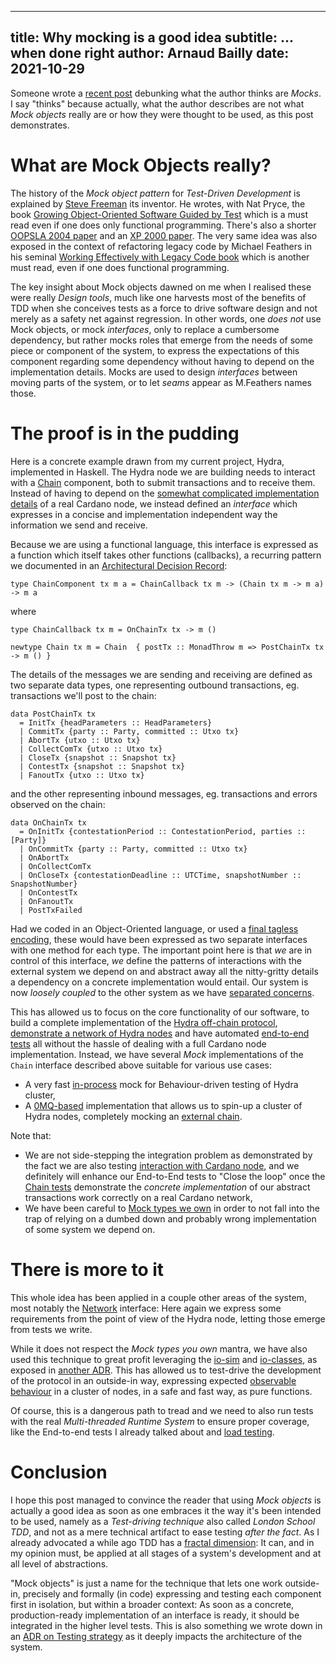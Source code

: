 ------------
title: Why mocking is a good idea
subtitle: ... when done right
author: Arnaud Bailly
date: 2021-10-29
------------

Someone wrote a [recent post](https://cs-syd.eu/posts/2021-10-22-why-mocking-is-a-bad-idea) debunking what the author thinks are _Mocks_. I say "thinks" because actually, what the author describes are not what _Mock objects_ really are or how they were thought to be used, as this post demonstrates.

# What are Mock Objects really?

The history of the _Mock object pattern_ for _Test-Driven Development_ is explained by [Steve Freeman](http://www.mockobjects.com/) its inventor. He wrotes, with Nat Pryce, the book [Growing Object-Oriented Software Guided by Test](http://www.growing-object-oriented-software.com/) which is a must read even if one does only functional programming. There's also a shorter [OOPSLA 2004 paper](http://jmock.org/oopsla2004.pdf) and an [XP 2000 paper](https://web.tecgraf.puc-rio.br/~ismael/Cursos/Cidade_MA/aulas/downloads/mockobjects.pdf). The very same idea was also exposed in the context of refactoring legacy code by Michael Feathers in his seminal [Working Effectively with Legacy Code book](https://understandlegacycode.com/blog/key-points-of-working-effectively-with-legacy-code/) which is another must read, even if one does functional programming.

The key insight about Mock objects dawned on me when I realised these were really _Design tools_, much like one harvests most of the benefits of TDD when she conceives tests as a force to drive software design and not merely as a safety net against regression. In other words, one _does not_ use Mock objects, or mock _interfaces_, only to replace a cumbersome dependency, but rather mocks roles that emerge from the needs of some piece or component of the system, to express the expectations of this component regarding some dependency without having to depend on the implementation details. Mocks are used to design _interfaces_ between moving parts of the system, or to let _seams_ appear as M.Feathers names those.

# The proof is in the pudding

Here is a concrete example drawn from my current project, Hydra, implemented in Haskell. The Hydra node we are building needs to interact with a [Chain](https://github.com/input-output-hk/hydra-poc/blob/2056b8c9ba441aebc396a4fe0f50a419d6ee7be3/hydra-node/src/Hydra/Chain.hs) component, both to submit transactions and to receive them. Instead of having to depend on the [somewhat complicated implementation details](https://github.com/input-output-hk/cardano-node) of a real Cardano node, we instead defined an _interface_ which expresses in a concise and implementation independent way the information we send and receive.

Because we are using a functional language, this interface is expressed as a function which itself takes other functions (callbacks), a recurring pattern we documented in an [Architectural Decision Record](https://github.com/input-output-hk/hydra-poc/blob/2056b8c9ba441aebc396a4fe0f50a419d6ee7be3/docs/adr/0007-with-pattern-component-interfaces.md):

```.haskell
type ChainComponent tx m a = ChainCallback tx m -> (Chain tx m -> m a) -> m a
```

where
```.haskell
type ChainCallback tx m = OnChainTx tx -> m ()

newtype Chain tx m = Chain  { postTx :: MonadThrow m => PostChainTx tx -> m () }
```

The details of the messages we are sending and receiving are defined as two separate data types, one representing outbound transactions, eg. transactions we'll post to the chain:

```.haskell
data PostChainTx tx
  = InitTx {headParameters :: HeadParameters}
  | CommitTx {party :: Party, committed :: Utxo tx}
  | AbortTx {utxo :: Utxo tx}
  | CollectComTx {utxo :: Utxo tx}
  | CloseTx {snapshot :: Snapshot tx}
  | ContestTx {snapshot :: Snapshot tx}
  | FanoutTx {utxo :: Utxo tx}
```

and the other representing inbound messages, eg. transactions and errors observed on the chain:

```.haskell
data OnChainTx tx
  = OnInitTx {contestationPeriod :: ContestationPeriod, parties :: [Party]}
  | OnCommitTx {party :: Party, committed :: Utxo tx}
  | OnAbortTx
  | OnCollectComTx
  | OnCloseTx {contestationDeadline :: UTCTime, snapshotNumber :: SnapshotNumber}
  | OnContestTx
  | OnFanoutTx
  | PostTxFailed
```

Had we coded in an Object-Oriented language, or used a [final tagless encoding](https://peddie.github.io/encodings/encodings-text.html), these would have been expressed as two separate interfaces with one method for each type. The important point here is that _we_ are in control of this interface, _we_ define the patterns of interactions with the external system we depend on and abstract away all the nitty-gritty details a dependency on a concrete implementation would entail. Our system is now _loosely coupled_ to the other system as we have [separated concerns](https://en.wikipedia.org/wiki/Separation_of_concerns).

This has allowed us to focus on the core functionality of our software, to build a complete implementation of the [Hydra off-chain protocol](https://iohk.io/en/research/library/papers/hydrafast-isomorphic-state-channels/), [demonstrate a network of Hydra nodes](https://www.youtube.com/watch?v=3D_SAC4nyVM) and have automated [end-to-end tests](https://github.com/input-output-hk/hydra-poc/blob/master/local-cluster/test/Test/EndToEndSpec.hs#L99) all without the hassle of dealing with a full Cardano node implementation. Instead, we have several _Mock_ implementations of the `Chain` interface described above suitable for various use cases:
- A very fast [in-process](https://github.com/input-output-hk/hydra-poc/blob/2056b8c9ba441aebc396a4fe0f50a419d6ee7be3/hydra-node/test/Hydra/BehaviorSpec.hs#L380) mock for Behaviour-driven testing of Hydra cluster,
- A [0MQ-based](https://github.com/input-output-hk/hydra-poc/blob/2056b8c9ba441aebc396a4fe0f50a419d6ee7be3/hydra-node/src/Hydra/Chain/ZeroMQ.hs) implementation that allows us to spin-up a cluster of Hydra nodes, completely mocking an [external chain](https://github.com/input-output-hk/hydra-poc/blob/2056b8c9ba441aebc396a4fe0f50a419d6ee7be3/hydra-node/exe/mock-chain/Main.hs).

Note that:
- We are not side-stepping the integration problem as demonstrated by the fact we are also testing [interaction with Cardano node](https://github.com/input-output-hk/hydra-poc/blob/2056b8c9ba441aebc396a4fe0f50a419d6ee7be3/local-cluster/test/Test/LocalClusterSpec.hs#L51), and we definitely will enhance our End-to-End tests to "Close the loop" once the [Chain tests](https://github.com/input-output-hk/hydra-poc/blob/2056b8c9ba441aebc396a4fe0f50a419d6ee7be3/local-cluster/test/Test/DirectChainSpec.hs#L30) demonstrate the _concrete implementation_ of our abstract transactions work correctly on a real Cardano network,
- We have been careful to [Mock types we own](https://testing.googleblog.com/2020/07/testing-on-toilet-dont-mock-types-you.html) in order to not fall into the trap of relying on a dumbed down and probably wrong implementation of some system we depend on.

# There is more to it

This whole idea has been applied in a couple other areas of the system, most notably the [Network](https://github.com/input-output-hk/hydra-poc/blob/2056b8c9ba441aebc396a4fe0f50a419d6ee7be3/hydra-node/src/Hydra/Network.hs) interface: Here again we express some requirements from the point of view of the Hydra node, letting those emerge from tests we write.

While it does not respect the _Mock types you own_ mantra, we have also used this technique to great profit leveraging the [io-sim](https://github.com/input-output-hk/ouroboros-network/tree/3f16f617f8ada5e0e8f560b5b2d9635ec0d803f3/io-sim)  and [io-classes](https://github.com/input-output-hk/ouroboros-network/tree/3f16f617f8ada5e0e8f560b5b2d9635ec0d803f3/io-classes), as exposed in [another ADR](https://github.com/input-output-hk/hydra-poc/blob/2056b8c9ba441aebc396a4fe0f50a419d6ee7be3/docs/adr/0005-use-io-sim-classes.md). This has allowed us to test-drive the development of the protocol in an outside-in way, expressing expected [observable behaviour](https://github.com/input-output-hk/hydra-poc/blob/2056b8c9ba441aebc396a4fe0f50a419d6ee7be3/hydra-node/test/Hydra/BehaviorSpec.hs#L123) in a cluster of nodes, in a safe and fast way, as pure functions.

Of course, this is a dangerous path to tread and we need to also run tests with the real _Multi-threaded Runtime System_ to ensure proper coverage, like the End-to-end tests I already talked about and [load testing](https://github.com/input-output-hk/hydra-poc/tree/2056b8c9ba441aebc396a4fe0f50a419d6ee7be3/local-cluster/bench).

# Conclusion

I hope this post managed to convince the reader that using _Mock objects_ is actually a good idea as soon as one embraces it the way it's been intended to be used, namely as a _Test-driving technique_ also called _London School TDD_, and not as a mere technical artifact to ease testing _after the fact_. As I already advocated a while ago TDD has a [fractal dimension](https://abailly.github.io/posts/tdd.html): It can, and in my opinion must, be applied at all stages of a system's development and at all level of abstractions.

"Mock objects" is just a name for the technique that lets one work outside-in, precisely and formally (in code) expressing and testing each component first in isolation, but within a broader context: As soon as a concrete, production-ready implementation of an interface is ready, it should be integrated in the higher level tests. This is also something we wrote down in an [ADR on Testing strategy](https://github.com/input-output-hk/hydra-poc/blob/2056b8c9ba441aebc396a4fe0f50a419d6ee7be3/docs/adr/0012-testing-strategy.md) as it deeply impacts the architecture of the system.
